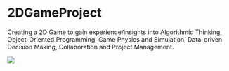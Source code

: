 # 2DGameProject
Creating a 2D Game to gain experience/insights into Algorithmic Thinking, Object-Oriented Programming, Game Physics and Simulation, Data-driven Decision Making, Collaboration and Project Management.


![](https://github.com/technowafflez/2DGameProject/blob/main/7d49ca428864db5420d9c51457620b88.gif)
